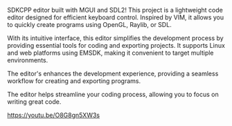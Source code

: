 SDKCPP editor built with MGUI and SDL2! This project is a lightweight code editor designed for efficient keyboard control. Inspired by VIM, it allows you to quickly create programs using OpenGL, Raylib, or SDL.

With its intuitive interface, this editor simplifies the development process by providing essential tools for coding and exporting projects. It supports Linux and web platforms using EMSDK, making it convenient to target multiple environments.

The editor's  enhances the development experience, providing a seamless workflow for creating and exporting programs. 

The editor helps  streamline your coding process, allowing you to focus on writing great code.

https://youtu.be/O8G8gn5XW3s
